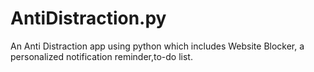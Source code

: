 # AntiDistraction.py
An Anti Distraction app using python which includes Website Blocker, a personalized notification reminder,to-do list.
